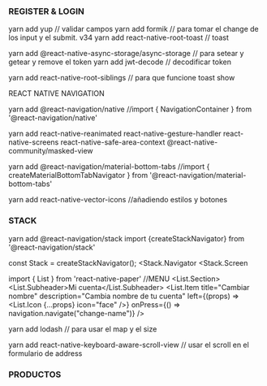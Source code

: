 ### REGISTER & LOGIN

yarn add yup // validar campos
yarn add formik // para tomar el change de los input y el submit. v34
yarn add react-native-root-toast // toast

yarn add @react-native-async-storage/async-storage // para setear y getear y remove el token
yarn add jwt-decode // decodificar token
 
yarn add react-native-root-siblings // para que funcione toast show

REACT NATIVE NAVIGATION

yarn add @react-navigation/native //import { NavigationContainer } from '@react-navigation/native'

yarn add react-native-reanimated react-native-gesture-handler react-native-screens react-native-safe-area-context @react-native-community/masked-view

yarn add @react-navigation/material-bottom-tabs //import { createMaterialBottomTabNavigator } from '@react-navigation/material-bottom-tabs'

yarn add react-native-vector-icons //añadiendo estilos y botones

### STACK


yarn add @react-navigation/stack
import {createStackNavigator} from '@react-navigation/stack'

const Stack = createStackNavigator();
 <Stack.Navigator
    <Stack.Screen 
    

import { List } from 'react-native-paper' //MENU
<List.Section>
            <List.Subheader>Mi cuenta</List.Subheader>
            <List.Item 
                title="Cambiar nombre"
                description="Cambia nombre de tu cuenta"
                left={(props) => <List.Icon {...props} icon="face" />}
                onPress={() => navigation.navigate("change-name")}
            />


yarn add lodash // para usar el map y el size

yarn add react-native-keyboard-aware-scroll-view // usar el scroll en el formulario de address


### PRODUCTOS

